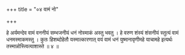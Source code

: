+++
title = "०४ वामं नो"

+++

हे अर्यमन्देव वामं वननीयं सम्भजनीयं धनं नोस्माकं अस्तु भवतु । हे वरुण शंस्यं शंसनीयं स्तुत्यं वामं धनमस्माकमस्तु । कुतः हिशब्दोहेतौ यस्मात्कारणात् वयं वामं धनं युष्मानावृणीमहे याचामहे इत्यर्थः तस्मान्नोस्त्वित्याशास्ते ॥ ४ ॥
